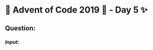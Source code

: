 # :christmas_tree: Advent of Code 2019 :christmas_tree: - Day 5 :sparkles:
## Question: 
>
>
>

### *Input:*

>
>
>